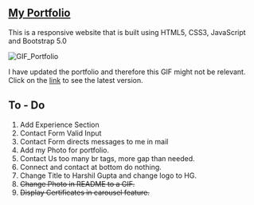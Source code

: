 ## [My Portfolio](https://harshil-gupta.github.io/Portfolio/)
This is a responsive website that is built using HTML5, CSS3, JavaScript and Bootstrap 5.0

![GIF_Portfolio](https://user-images.githubusercontent.com/53968071/122628798-f7dd0280-d0d5-11eb-8a40-afa9e8d99384.gif)

I have updated the portfolio and therefore this GIF might not be relevant. Click on the [link](https://harshil-gupta.github.io/Portfolio/) to see the latest version.

## To - Do
1. Add Experience Section
2. Contact Form Valid Input
3. Contact Form directs messages to me in mail 
4. Add my Photo for portfolio.
5. Contact Us too many br tags, more gap than needed.
6. Connect and contact at bottom do nothing.
7. Change Title to Harshil Gupta and change logo to HG.
8. <s> Change Photo in README to a GIF. </s>
9. <s> Display Certificates in carousel feature. </s>
